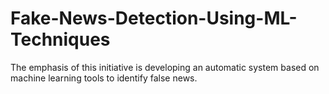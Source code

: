 # Fake-News-Detection-Using-ML-Techniques
The emphasis of this initiative is developing an automatic system based on machine learning tools  to identify false news.
